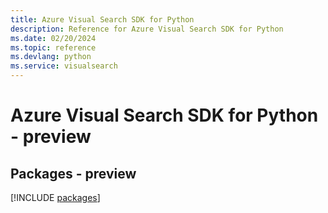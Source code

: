 ```yaml
---
title: Azure Visual Search SDK for Python
description: Reference for Azure Visual Search SDK for Python
ms.date: 02/20/2024
ms.topic: reference
ms.devlang: python
ms.service: visualsearch
---
```

# Azure Visual Search SDK for Python - preview
## Packages - preview
[!INCLUDE [packages](visual-search-index.md)]